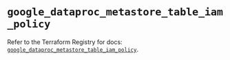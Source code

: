 # `google_dataproc_metastore_table_iam_policy`

Refer to the Terraform Registry for docs: [`google_dataproc_metastore_table_iam_policy`](https://registry.terraform.io/providers/hashicorp/google/6.34.0/docs/resources/dataproc_metastore_table_iam_policy).
